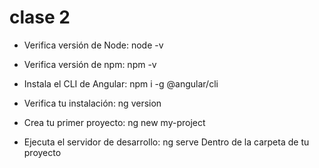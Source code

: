 # clase 2

- Verifica versión de Node: node -v

- Verifica versión de npm: npm -v

- Instala el CLI de Angular: npm i -g @angular/cli

- Verifica tu instalación: ng version

- Crea tu primer proyecto: ng new my-project

- Ejecuta el servidor de desarrollo: ng serve Dentro de la carpeta de tu proyecto